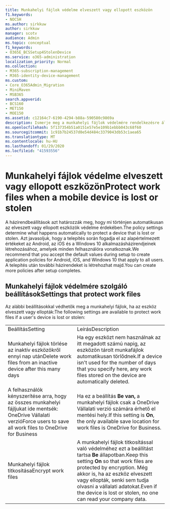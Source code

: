 ```yaml
---
title: Munkahelyi fájlok védelme elveszett vagy ellopott eszközön
f1.keywords:
- NOCSH
ms.author: sirkkuw
author: sirkkuw
manager: scotv
audience: Admin
ms.topic: conceptual
f1_keywords:
- O365E_BCSSetup4StolenDevice
ms.service: o365-administration
localization_priority: Normal
ms.collection:
- M365-subscription-management
- M365-identity-device-management
ms.custom:
- Core_O365Admin_Migration
- MiniMaven
- MSB365
search.appverid:
- BCS160
- MET150
- MOE150
ms.assetid: c12164c7-6190-4294-b88a-590580c9869a
description: Ismerje meg a munkahelyi fájlok védelmére rendelkezésre álló beállításokat, ha a felhasználó eszköze elveszett vagy ellopták.
ms.openlocfilehash: 5f137354b51a0151e57e5e109b1ebbb043c68f60
ms.sourcegitcommit: 1c91b7b24537d0e54d484c3379043db53c1aea65
ms.translationtype: MT
ms.contentlocale: hu-HU
ms.lasthandoff: 01/29/2020
ms.locfileid: "41593556"
---
```

# <a name="protect-work-files-when-a-mobile-device-is-lost-or-stolen"></a><span data-ttu-id="6022f-103">Munkahelyi fájlok védelme elveszett vagy ellopott eszközön</span><span class="sxs-lookup"><span data-stu-id="6022f-103">Protect work files when a mobile device is lost or stolen</span></span>

<span data-ttu-id="6022f-104">A házirendbeállítások azt határozzák meg, hogy mi történjen automatikusan az elveszett vagy ellopott eszközök védelme érdekében.</span><span class="sxs-lookup"><span data-stu-id="6022f-104">The policy settings determine what happens automatically to protect a device that is lost or stolen.</span></span> <span data-ttu-id="6022f-105">Azt javasoljuk, hogy a telepítés során fogadja el az alapértelmezett értékeket az Android, az iOS és a Windows 10 alkalmazásházirendjeinek létrehozásához, amelyek minden felhasználóra vonatkoznak.</span><span class="sxs-lookup"><span data-stu-id="6022f-105">We recommend that you accept the default values during setup to create application policies for Android, iOS, and Windows 10 that apply to all users.</span></span> <span data-ttu-id="6022f-106">A telepítés után további házirendeket is létrehozhat majd.</span><span class="sxs-lookup"><span data-stu-id="6022f-106">You can create more policies after setup completes.</span></span>
  
## <a name="settings-that-protect-work-files"></a><span data-ttu-id="6022f-107">Munkahelyi fájlok védelmére szolgáló beállítások</span><span class="sxs-lookup"><span data-stu-id="6022f-107">Settings that protect work files</span></span>

<span data-ttu-id="6022f-108">Az alábbi beállításokkal védhetők meg a munkahelyi fájlok, ha az eszköz elveszett vagy ellopták:</span><span class="sxs-lookup"><span data-stu-id="6022f-108">The following settings are available to protect work files if a user's device is lost or stolen:</span></span>
  
|||
|:-----|:-----|
|<span data-ttu-id="6022f-109">Beállítás</span><span class="sxs-lookup"><span data-stu-id="6022f-109">Setting</span></span>  <br/> |<span data-ttu-id="6022f-110">Leírás</span><span class="sxs-lookup"><span data-stu-id="6022f-110">Description</span></span>  <br/> |
|<span data-ttu-id="6022f-111">Munkahelyi fájlok törlése az inaktív eszközökről ennyi nap után</span><span class="sxs-lookup"><span data-stu-id="6022f-111">Delete work files from an inactive device after this many days</span></span>  <br/> |<span data-ttu-id="6022f-112">Ha egy eszközt nem használnak az itt megadott számú napig, az eszközön tárolt munkafájlok automatikusan törlődnek.</span><span class="sxs-lookup"><span data-stu-id="6022f-112">If a device isn't used for the number of days that you specify here, any work files stored on the device are automatically deleted.</span></span>  <br/> |
|<span data-ttu-id="6022f-113">A felhasználók kényszerítése arra, hogy az összes munkahelyi fájljukat ide mentsék: OneDrive Vállalati verzió</span><span class="sxs-lookup"><span data-stu-id="6022f-113">Force users to save all work files to OneDrive for Business</span></span>  <br/> |<span data-ttu-id="6022f-114">Ha ez a beállítás **Be van,** a munkahelyi fájlok csak a OneDrive Vállalati verzió számára érhető el mentési hely.</span><span class="sxs-lookup"><span data-stu-id="6022f-114">If this setting is **On**, the only available save location for work files is OneDrive for Business.</span></span>  <br/> |
|<span data-ttu-id="6022f-115">Munkahelyi fájlok titkosítása</span><span class="sxs-lookup"><span data-stu-id="6022f-115">Encrypt work files</span></span>  <br/> |<span data-ttu-id="6022f-116">A munkahelyi fájlok titkosítással való védelméhez ezt a beállítást tartsa **Be** állapotban.</span><span class="sxs-lookup"><span data-stu-id="6022f-116">Keep this setting **On** so that work files are protected by encryption.</span></span> <span data-ttu-id="6022f-117">Még akkor is, ha az eszköz elveszett vagy ellopták, senki sem tudja olvasni a vállalati adatokat.</span><span class="sxs-lookup"><span data-stu-id="6022f-117">Even if the device is lost or stolen, no one can read your company data.</span></span>  <br/> |
   

